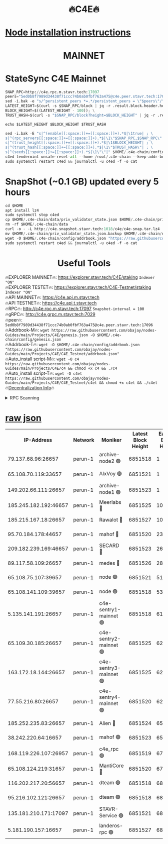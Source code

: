 <h1 align="center"> 🔥C4E🔥</h1>

[Node installation instructions](https://github.com/obajay/nodes-Guides/tree/main/Projects/C4E)
=

<h1 align="center"> MAINNET</h1>

# StateSync C4E Mainnet
```python
SNAP_RPC=http://c4e.rpc.m.stavr.tech:17097
peers="5ed0b8f7989d34438f71ccc74b0ab0fbf763a475@c4e.peer.stavr.tech:17096"
sed -i.bak -e "s/^persistent_peers *=.*/persistent_peers = \"$peers\"/" $HOME/.c4e-chain/config/config.toml
LATEST_HEIGHT=$(curl -s $SNAP_RPC/block | jq -r .result.block.header.height); \
BLOCK_HEIGHT=$((LATEST_HEIGHT - 100)); \
TRUST_HASH=$(curl -s "$SNAP_RPC/block?height=$BLOCK_HEIGHT" | jq -r .result.block_id.hash)

echo $LATEST_HEIGHT $BLOCK_HEIGHT $TRUST_HASH

sed -i.bak -E "s|^(enable[[:space:]]+=[[:space:]]+).*$|\1true| ; \
s|^(rpc_servers[[:space:]]+=[[:space:]]+).*$|\1\"$SNAP_RPC,$SNAP_RPC\"| ; \
s|^(trust_height[[:space:]]+=[[:space:]]+).*$|\1$BLOCK_HEIGHT| ; \
s|^(trust_hash[[:space:]]+=[[:space:]]+).*$|\1\"$TRUST_HASH\"| ; \
s|^(seeds[[:space:]]+=[[:space:]]+).*$|\1\"\"|" $HOME/.c4e-chain/config/config.toml
c4ed tendermint unsafe-reset-all --home /root/.c4e-chain --keep-addr-book
sudo systemctl restart c4ed && journalctl -u c4ed -f -o cat
```
# SnapShot (~0.1 GB) updated every 5 hours
```python
cd $HOME
apt install lz4
sudo systemctl stop c4ed
cp $HOME/.c4e-chain/data/priv_validator_state.json $HOME/.c4e-chain/priv_validator_state.json.backup
rm -rf $HOME/.c4e-chain/data
curl -o - -L http://c4e.snapshot.stavr.tech:1018/c4e/c4e-snap.tar.lz4 | lz4 -c -d - | tar -x -C $HOME/.c4e-chain --strip-components 2
mv $HOME/.c4e-chain/priv_validator_state.json.backup $HOME/.c4e-chain/data/priv_validator_state.json
wget -O $HOME/.c4e-chain/config/addrbook.json "https://raw.githubusercontent.com/obajay/nodes-Guides/main/Projects/C4E/addrbook.json"
sudo systemctl restart c4ed && journalctl -u c4ed -f -o cat
```
 <h1 align="center"> Useful Tools</h1>

🔥EXPLORER MAINNET🔥:  https://explorer.stavr.tech/C4E/staking            `Indexer "ON"` \
🔥EXPLORER TESTET🔥:   https://explorer.stavr.tech/C4E-Testnet/staking     `Indexer "ON"` \
🔥API MAINNET🔥:       https://c4e.api.m.stavr.tech \
🔥API TESTNET🔥:       https://c4e.api.t.stavr.tech \
🔥RPC🔥:               http://c4e.rpc.m.stavr.tech:17097                  `Snapshot-interval = 100` \
🔥gRPC🔥:              http://c4e.grpc.m.stavr.tech:7029 \
🔥peer🔥:              `5ed0b8f7989d34438f71ccc74b0ab0fbf763a475@c4e.peer.stavr.tech:17096` \
🔥Addrbook-M🔥:    ```wget https://raw.githubusercontent.com/obajay/nodes-Guides/main/Projects/C4E/genesis.json -O $HOME/.c4e-chain/config/genesis.json``` \
🔥Addrbook-T🔥:    ```wget -O $HOME/.c4e-chain/config/addrbook.json "https://raw.githubusercontent.com/obajay/nodes-Guides/main/Projects/C4E/C4E_Testnet/addrbook.json"``` \
🔥Auto_install script-M🔥: ```wget -O c4 https://raw.githubusercontent.com/obajay/nodes-Guides/main/Projects/C4E/c4 && chmod +x c4 && ./c4``` \
🔥Auto_install script-T🔥: ```wget -O c4et https://raw.githubusercontent.com/obajay/nodes-Guides/main/Projects/C4E/C4E_Testnet/c4et && chmod +x c4et && ./c4et``` \
🔥[Decentralization Info](https://github.com/obajay/StateSync-snapshots/tree/main/Projects/C4E/Decentralization)🔥




<details>
<summary>RPC Scanning</summary>

<h2 align="center"> We scan nodes in real time every 4 hours. And we provide the final result of RPC endpoints.
We cannot influence the operation of these nodes in any way. </h2>


```python
If Voting Power is higher than 0 --> then the Node is a validator of the network and may be subject to attack and be a potential threat to the chain.
```
```python
We marked such validators with a red symbol
```

</details>

[raw json](https://rpc-check.c4e.stavr.tech/c4e/rpc-c4e-result.json)
=



<table><tr><th>IP-Address</th><th>Network</th><th>Moniker</th><th>Latest Block Height</th><th>Earliest Block Height</th><th>Catching Up</th><th>Tx Index</th><th>Voting Power</th><th>Scan Time</th></tr><tr><td>79.137.68.96:26657</td><td>perun-1</td><td>archive-node2 🟢</td><td>6851518</td><td>1</td><td>False</td><td>on</td><td>0</td><td>2024-01-23T03:30:45.718474503UTC</td></tr><tr><td>65.108.70.119:33657</td><td>perun-1</td><td>AlxVoy 🟢</td><td>6851521</td><td>1</td><td>False</td><td>on</td><td>0</td><td>2024-01-23T03:31:02.276144459UTC</td></tr><tr><td>149.202.66.111:26657</td><td>perun-1</td><td>archive-node1 🟢</td><td>6851523</td><td>1</td><td>False</td><td>on</td><td>0</td><td>2024-01-23T03:31:18.407725603UTC</td></tr><tr><td>185.245.182.192:46657</td><td>perun-1</td><td>Meerlabs 🔴</td><td>6851525</td><td>1051501</td><td>False</td><td>on</td><td>527310</td><td>2024-01-23T03:31:25.955360505UTC</td></tr><tr><td>185.215.167.18:26657</td><td>perun-1</td><td>Rawalot 🔴</td><td>6851527</td><td>1090501</td><td>False</td><td>on</td><td>701423</td><td>2024-01-23T03:31:38.180312039UTC</td></tr><tr><td>95.70.184.178:44657</td><td>perun-1</td><td>mahof 🔴</td><td>6851520</td><td>2342001</td><td>False</td><td>off</td><td>1865533</td><td>2024-01-23T03:30:59.457360498UTC</td></tr><tr><td>209.182.239.169:46657</td><td>perun-1</td><td>SECARD 🔴</td><td>6851523</td><td>2616101</td><td>False</td><td>off</td><td>1136703</td><td>2024-01-23T03:31:13.616297694UTC</td></tr><tr><td>89.117.58.109:26657</td><td>perun-1</td><td>medes 🔴</td><td>6851526</td><td>2826001</td><td>False</td><td>off</td><td>1484927</td><td>2024-01-23T03:31:33.300997579UTC</td></tr><tr><td>65.108.75.107:39657</td><td>perun-1</td><td>node 🟢</td><td>6851521</td><td>5198801</td><td>False</td><td>on</td><td>0</td><td>2024-01-23T03:31:04.663480509UTC</td></tr><tr><td>65.108.141.109:39657</td><td>perun-1</td><td>node 🟢</td><td>6851518</td><td>5303301</td><td>False</td><td>on</td><td>0</td><td>2024-01-23T03:30:48.076872162UTC</td></tr><tr><td>5.135.141.191:26657</td><td>perun-1</td><td>c4e-sentry1-mainnet 🟢</td><td>6851518</td><td>6198001</td><td>False</td><td>on</td><td>0</td><td>2024-01-23T03:30:44.694508543UTC</td></tr><tr><td>65.109.30.185:26657</td><td>perun-1</td><td>c4e-sentry2-mainnet 🟢</td><td>6851525</td><td>6238301</td><td>False</td><td>on</td><td>0</td><td>2024-01-23T03:31:25.494319747UTC</td></tr><tr><td>163.172.18.144:26657</td><td>perun-1</td><td>c4e-sentry3-mainnet 🟢</td><td>6851525</td><td>6239001</td><td>False</td><td>on</td><td>0</td><td>2024-01-23T03:31:26.677829138UTC</td></tr><tr><td>77.55.216.80:26657</td><td>perun-1</td><td>c4e-sentry4-mainnet 🟢</td><td>6851520</td><td>6241001</td><td>False</td><td>on</td><td>0</td><td>2024-01-23T03:30:59.776764630UTC</td></tr><tr><td>185.252.235.83:26657</td><td>perun-1</td><td>Alien 🔴</td><td>6851524</td><td>6502501</td><td>False</td><td>on</td><td>1136703</td><td>2024-01-23T03:31:20.864557938UTC</td></tr><tr><td>38.242.220.64:16657</td><td>perun-1</td><td>mahof 🟢</td><td>6851523</td><td>6545801</td><td>False</td><td>off</td><td>0</td><td>2024-01-23T03:31:15.993654190UTC</td></tr><tr><td>168.119.226.107:26957</td><td>perun-1</td><td>c4e_rpc 🟢</td><td>6851519</td><td>6751519</td><td>False</td><td>on</td><td>0</td><td>2024-01-23T03:30:52.458564163UTC</td></tr><tr><td>65.108.124.219:31657</td><td>perun-1</td><td>MantiCore 🔴</td><td>6851520</td><td>6751520</td><td>False</td><td>off</td><td>193310</td><td>2024-01-23T03:30:59.032189883UTC</td></tr><tr><td>116.202.217.20:56657</td><td>perun-1</td><td>dteam 🟢</td><td>6851518</td><td>6800901</td><td>False</td><td>on</td><td>0</td><td>2024-01-23T03:30:44.958576171UTC</td></tr><tr><td>95.216.102.121:26657</td><td>perun-1</td><td>dteam 🟢</td><td>6851518</td><td>6843001</td><td>False</td><td>on</td><td>0</td><td>2024-01-23T03:30:45.324534948UTC</td></tr><tr><td>135.181.210.171:17097</td><td>perun-1</td><td>STAVR-Service 🟢</td><td>6851521</td><td>6850501</td><td>False</td><td>on</td><td>0</td><td>2024-01-23T03:31:05.052909016UTC</td></tr><tr><td>5.181.190.157:16657</td><td>perun-1</td><td>landeros-rpc 🟢</td><td>6851527</td><td>6851001</td><td>False</td><td>on</td><td>0</td><td>2024-01-23T03:31:37.848361534UTC</td></tr></table>
